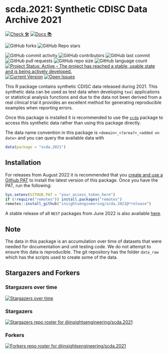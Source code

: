 # scda.2021: Synthetic CDISC Data Archive 2021

<!-- start badges -->
[![Check 🛠](https://github.com/insightsengineering/scda.2021/actions/workflows/check.yaml/badge.svg)](https://github.com/insightsengineering/scda.2021/actions/workflows/check.yaml)
[![Docs 📚](https://github.com/insightsengineering/scda.2021/actions/workflows/docs.yaml/badge.svg)](https://insightsengineering.github.io/scda.2021/)

![GitHub forks](https://img.shields.io/github/forks/insightsengineering/scda.2021?style=social)
![GitHub Repo stars](https://img.shields.io/github/stars/insightsengineering/scda.2021?style=social)

![GitHub commit activity](https://img.shields.io/github/commit-activity/m/insightsengineering/scda.2021)
![GitHub contributors](https://img.shields.io/github/contributors/insightsengineering/scda.2021)
![GitHub last commit](https://img.shields.io/github/last-commit/insightsengineering/scda.2021)
![GitHub pull requests](https://img.shields.io/github/issues-pr/insightsengineering/scda.2021)
![GitHub repo size](https://img.shields.io/github/repo-size/insightsengineering/scda.2021)
![GitHub language count](https://img.shields.io/github/languages/count/insightsengineering/scda.2021)
[![Project Status: Active – The project has reached a stable, usable state and is being actively developed.](https://www.repostatus.org/badges/latest/active.svg)](https://www.repostatus.org/#active)
[![Current Version](https://img.shields.io/github/r-package/v/insightsengineering/scda.2021/main?color=purple\&label=package%20version)](https://github.com/insightsengineering/scda.2021/tree/main)
[![Open Issues](https://img.shields.io/github/issues-raw/insightsengineering/scda.2021?color=red\&label=open%20issues)](https://github.com/insightsengineering/scda.2021/issues?q=is%3Aissue+is%3Aopen+sort%3Aupdated-desc)
<!-- end badges -->

This R package contains synthetic CDISC data released during 2021.
This synthetic data can be used as test data when developing `teal` applications or statistical analysis functions and due to the data not been derived from a real clinical trial it provides an excellent method for generating reproducible examples when reporting errors.

Once this package is installed it is recommended to use the [`scda`](https://insightsengineering.github.io/scda) package to access this synthetic data rather than using this package directly.

The data name convention in this package is `<domain>_<?area?>_<added on date>` and you can query the available data with

```r
data(package = "scda.2021")
```

## Installation

For releases from August 2022 it is recommended that you [create and use a Github PAT](https://docs.github.com/en/github/authenticating-to-github/keeping-your-account-and-data-secure/creating-a-personal-access-token) to install the latest version of this package. Once you have the PAT, run the following:

```r
Sys.setenv(GITHUB_PAT = "your_access_token_here")
if (!require("remotes")) install.packages("remotes")
remotes::install_github("insightsengineering/scda.2021@*release")
```

A stable release of all `NEST` packages from June 2022 is also available [here](https://github.com/insightsengineering/depository#readme).

## Note

The data in this package is an accumulation over time of datasets that were needed for documentation and unit testing code. We do not attempt to ensure this data is reproducible. The git repository has the folder `data_raw` which has the scripts used to create some of the data.

## Stargazers and Forkers

### Stargazers over time

[![Stargazers over time](https://starchart.cc/insightsengineering/scda.2021.svg)](https://starchart.cc/insightsengineering/scda.2021)

### Stargazers

[![Stargazers repo roster for @insightsengineering/scda.2021](https://reporoster.com/stars/insightsengineering/scda.2021)](https://github.com/insightsengineering/scda.2021/stargazers)

### Forkers

[![Forkers repo roster for @insightsengineering/scda.2021](https://reporoster.com/forks/insightsengineering/scda.2021)](https://github.com/insightsengineering/scda.2021/network/members)
